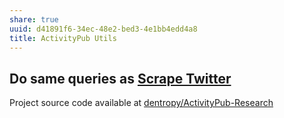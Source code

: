 ```yaml
---
share: true
uuid: d41891f6-34ec-48e2-bed3-4e1bb4edd4a8
title: ActivityPub Utils
---
```

## Do same queries as [Scrape Twitter](/833ad269-eae3-4a38-964d-df4f5ddd1225)

Project source code available at [dentropy/ActivityPub-Research](https://github.com/dentropy/ActivityPub-Research)